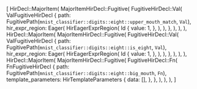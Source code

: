 [
    HirDecl::MajorItem(
        MajorItemHirDecl::Fugitive(
            FugitiveHirDecl::Val(
                ValFugitiveHirDecl {
                    path: FugitivePath(`mnist_classifier::digits::eight::upper_mouth_match`, `Val`),
                    hir_expr_region: Eager(
                        HirEagerExprRegion(
                            Id {
                                value: 1,
                            },
                        ),
                    ),
                },
            ),
        ),
    ),
    HirDecl::MajorItem(
        MajorItemHirDecl::Fugitive(
            FugitiveHirDecl::Val(
                ValFugitiveHirDecl {
                    path: FugitivePath(`mnist_classifier::digits::eight::is_eight`, `Val`),
                    hir_expr_region: Eager(
                        HirEagerExprRegion(
                            Id {
                                value: 1,
                            },
                        ),
                    ),
                },
            ),
        ),
    ),
    HirDecl::MajorItem(
        MajorItemHirDecl::Fugitive(
            FugitiveHirDecl::Fn(
                FnFugitiveHirDecl {
                    path: FugitivePath(`mnist_classifier::digits::eight::big_mouth`, `Fn`),
                    template_parameters: HirTemplateParameters {
                        data: [],
                    },
                },
            ),
        ),
    ),
]